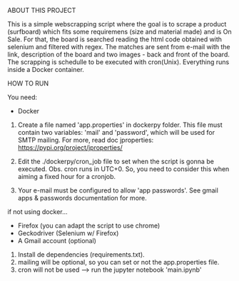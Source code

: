 ABOUT THIS PROJECT

This is a simple webscrapping script where the goal is to scrape a product (surfboard) which fits some requiremens (size and material made) and is On Sale. For that, the board is searched reading the html code obtained with selenium and filtered with regex. The matches are sent from e-mail with the link, description of the board and two images - back and front of the board. The scrapping is schedulle to be executed with cron(Unix). Everything runs inside a Docker container. 



HOW TO RUN

You need:
* Docker

1. Create a file named 'app.properties' in dockerpy folder. This file must contain two variables: 'mail' and 'password', which will be used for SMTP mailing.
For more, read doc jproperties: https://pypi.org/project/jproperties/

2. Edit the ./dockerpy/cron_job file to set when the script is gonna be executed.
Obs. cron runs in UTC+0. So, you need to consider this when aiming a fixed hour for a cronjob. 

3. Your e-mail must be configured to allow 'app passwords'. See gmail apps & passwords documentation for more.



if not using docker...

* Firefox (you can adapt the script to use chrome)
* Geckodriver (Selenium w/ Firefox)
* A Gmail account (optional)

1. Install de dependencies (requirements.txt).
2. mailing will be optional, so you can set or not the app.properties file.
3. cron will not be used --> run the jupyter notebook 'main.ipynb'